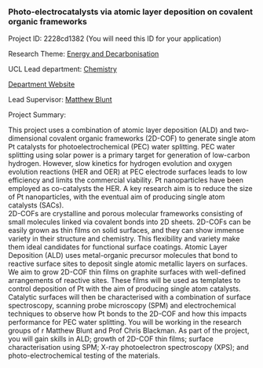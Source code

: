 ### Photo-electrocatalysts via atomic layer deposition on covalent organic frameworks

Project ID: 2228cd1382
(You will need this ID for your application)

Research Theme: [Energy and Decarbonisation](../themes/energy and-decarbonisation.md)

UCL Lead department: [Chemistry](../departments/chemistry.md)

[Department Website](https://www.ucl.ac.uk/chemistry)

Lead Supervisor: [Matthew Blunt](https://profiles.ucl.ac.uk/37559)

Project Summary:

This project uses a combination of atomic layer deposition (ALD) and two-dimensional covalent organic frameworks (2D-COF) to generate single atom Pt catalysts for photoelectrochemical (PEC) water splitting. PEC water splitting using solar power is a primary target for generation of low-carbon hydrogen. However, slow kinetics for hydrogen evolution and oxygen evolution reactions (HER and OER) at PEC electrode surfaces leads to low efficiency and limits the commercial viability. Pt nanoparticles have been employed as co-catalysts the HER. A key research aim is to reduce the size of Pt nanoparticles, with the eventual aim of producing single atom catalysts (SACs).  
2D-COFs are crystalline and porous molecular frameworks consisting of small molecules linked via covalent bonds into 2D sheets. 2D-COFs can be easily grown as thin films on solid surfaces, and they can show immense variety in their structure and chemistry. This flexibility and variety make them ideal candidates for functional surface coatings. Atomic Layer Deposition (ALD) uses metal-organic precursor molecules that bond to reactive surface sites to deposit single atomic metallic layers on surfaces.
We aim to grow 2D-COF thin films on graphite surfaces with well-defined arrangements of reactive sites. These films will be used as templates to control deposition of Pt with the aim of producing single atom catalysts. Catalytic surfaces will then be characterised with a combination of surface spectroscopy, scanning probe microscopy (SPM) and electrochemical techniques to observe how Pt bonds to the 2D-COF and how this impacts performance for PEC water splitting.
You will be working in the research groups of r Matthew Blunt and Prof Chris Blackman. As part of the project, you will gain skills in ALD; growth of 2D-COF thin films; surface characterisation using SPM; X-ray photoelectron spectroscopy (XPS); and photo-electrochemical testing of the materials.
